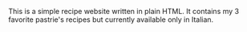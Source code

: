This is a simple recipe website written in plain HTML.
It contains my 3 favorite pastrie's recipes but currently available only in Italian.